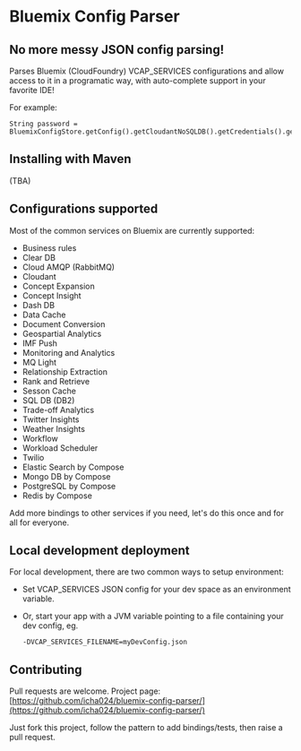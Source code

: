 # Bluemix Config Parser

## No more messy JSON config parsing!
Parses Bluemix (CloudFoundry) VCAP_SERVICES configurations and allow access to it in a programatic way, with auto-complete support in your favorite IDE!

For example:
```
String password = BluemixConfigStore.getConfig().getCloudantNoSQLDB().getCredentials().getPassword();
```

## Installing with Maven
(TBA)

## Configurations supported
Most of the common services on Bluemix are currently supported:
- Business rules
- Clear DB
- Cloud AMQP (RabbitMQ)
- Cloudant
- Concept Expansion
- Concept Insight
- Dash DB
- Data Cache
- Document Conversion
- Geospartial Analytics
- IMF Push
- Monitoring and Analytics
- MQ Light
- Relationship Extraction
- Rank and Retrieve
- Sesson Cache
- SQL DB (DB2)
- Trade-off Analytics
- Twitter Insights
- Weather Insights
- Workflow
- Workload Scheduler
- Twilio
- Elastic Search by Compose
- Mongo DB by Compose
- PostgreSQL by Compose
- Redis by Compose

Add more bindings to other services if you need, let's do this once and for all for everyone.

## Local development deployment
For local development, there are two common ways to setup environment:
* Set VCAP_SERVICES JSON config for your dev space as an environment variable.
* Or, start your app with a JVM variable pointing to a file containing your dev config, eg.

  ```
  -DVCAP_SERVICES_FILENAME=myDevConfig.json
  ```

## Contributing
Pull requests are welcome.
Project page: [https://github.com/icha024/bluemix-config-parser/](https://github.com/icha024/bluemix-config-parser/)

Just fork this project, follow the pattern to add bindings/tests, then raise a pull request.
